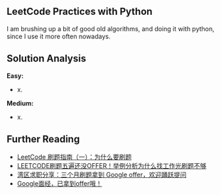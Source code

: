LeetCode Practices with Python
---
I am brushing up a bit of good old algorithms, and doing it with python, since I use it more often nowadays.


Solution Analysis
---
**Easy:**

- x.

**Medium:**

- x.


Further Reading
---

- [LeetCode 刷题指南（一）：为什么要刷题][R1]
- [LEETCODE刷题五遍还没OFFER！举例分析为什么找工作光刷题不够][R2]
- [湾区求职分享：三个月刷题拿到 Google offer，欢迎踊跃提问][R3]
- [Google面经，已拿到offer哦！][R4]

[R1]: http://www.jianshu.com/p/7bfbaf893a34
[R2]: http://www.1point3acres.com/why-you-fail-in-job-interviews/
[R3]: http://www.diycode.cc/topics/220
[R4]: https://ask.julyedu.com/question/775